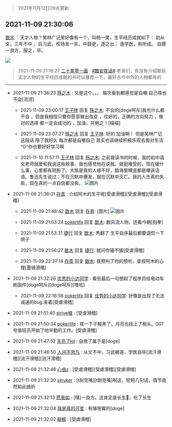 > 2021年11月12日09点更新
<link rel="stylesheet" href="https://cdn.jsdelivr.net/gh/taotie6/sampleJSON@main/css/photo_show.css">
<meta name="referrer" content="no-referrer" />


 ## 2021-11-09 21:30:06 

 [㪚木](https://www.coolapk.com/feed/31347688?shareKey=NTZiODU3ZDM1ZGU3NjE4YTdmMzg~) ：天才人物？笑林广记里好像有一个，叫杨一笑，生平经历成就如下：
初从文，三年不中；
后习武，校场发一矢，中鼓吏，逐之出；
遂学医，有所成。
自撰一良方，服之，卒。 

<div class="album">
<img class="img-item" src="https://image.coolapk.com/feed/2019/0515/09/1081091_3748_1897@180x122.gif" />
</div>

> 2021-11-09 21:16:27 
> [二十笔零一画](https://www.coolapk.com/feed/31347320?shareKey=OGY4N2Q1MjRjYWE5NjE4YTdmMzg~) : <a class="feed-link-tag" href="/t/酷安夜话?type=0">#酷安夜话#</a> 老哥们，有没有介绍那些天才人物的生平经历成就的书可以推荐一下，最好古今中外的人物都有的 

 ------- 

- 2021-11-09 21:36:23 [殇之木](uid=1085570) : 又是这个。。。
每次看到都感觉是自嘲
自己啥也不会[流泪] 

    - 2021-11-09 23:00:17 [王子林](uid=12373328) 回复 [殇之木](uid=1085570): 不会的[doge呵斥]我也什么都不会 ，但是我相信只要你愿意做出改变 ，往好的，正确的方向努力 ，做对的选择 都一定会成功的 ，加油，共勉之！[喵喵] 

    - 2021-11-09 23:07:27 [殇之木](uid=1085570) 回复 [王子林](uid=12373328): 好的 加油啊！ 但是笑林广记这段话 陪了我好久 每次都是自嘲自己   其实也该继续积极乐观去面对生活^O^你也要好好学习啊 

    - 2021-11-10 11:57:11 [王子林](uid=12373328) 回复 [殇之木](uid=1085570): 之前我读书的时候，我的初中语文老师就爱和我说这些故事，我也感觉他在说我。就挺难受的，现在做什么事，心里都有阴影了。大抵是我的人缘不好，脑海里横竖都是嘲讽话语。鲁迅先生说过：不在沉默中爆发，就在沉默中灭亡。我的人生真的失败，现在真的一点自信都没有。 ![图片](https://image.coolapk.com/feed/2021/1110/10/12373328_2244a2f7_0895_4608@310x310.jpeg)

- 2021-11-09 21:38:01 [存青](uid=1006954) : 介绍阿木的生平呢[受虐滑稽][受虐滑稽][受虐滑稽] 

    - 2021-11-09 21:48:42 [㪚木](uid=1081091) 回复 [存青](uid=1006954): [图片] ![图片](https://image.coolapk.com/feed/2021/1109/21/1081091_1c0d11bb_5721_774@1080x2340.png)

    - 2021-11-09 21:53:24 [pokerlife](uid=575409) 回复 [㪚木](uid=1081091): 数风流人物，还看今朝[抱拳] 

    - 2021-11-09 21:53:31 [捷行](uid=1629443) 回复 [㪚木](uid=1081091): 秀翻了   生平自序最后都要调侃一下喷子 

    - 2021-11-09 21:56:27 [㪚木](uid=1081091) 回复 [捷行](uid=1629443): 就问你骚不骚[受虐滑稽] 

    - 2021-11-09 22:37:14 [存青](uid=1006954) 回复 [㪚木](uid=1081091): 我预判了你的预判，拿捏阿木的心理[墨镜滑稽] 

- 2021-11-09 21:32:26 [优秀的小达同学](uid=3114536) : 看到最后一句想起了程序员给电动车刷固件[doge呵斥][doge呵斥][嘿哈] 

    - 2021-11-09 22:16:58 [pokerlife](uid=575409) 回复 [优秀的小达同学](uid=3114536): 好像是出现了无法减速的bug.来着[受虐滑稽] 

- 2021-11-09 21:51:40 [strive植](uid=1468928) : [受虐滑稽] 

- 2021-11-09 21:50:34 [pokerlife](uid=575409) : 夜一下子黢黑了，月亮也挂上了梢头。007号值班员开始了他辛勤的工作。[受虐滑稽] 

- 2021-11-09 21:47:52 [天亮了lol](uid=2713608) : 自救了属于是[doge] 

- 2021-11-09 21:46:50 [人间不思凡](uid=2080265) : 从文不中，习武被逐，学医自卒[流汗滑稽][流汗滑稽][流汗滑稽] 

- 2021-11-09 21:32:46 [心虫z](uid=151532) : [受虐滑稽][受虐滑稽][受虐滑稽] 

- 2021-11-09 21:32:30 [sinyker](uid=684334) : [t耐克嘴][t耐克嘴]啊这，短短几句话，情节竟然如此曲折 

- 2021-11-09 21:32:13 [愿我如](uid=3364757) : [噗]一良方，这肯定是长生💊，吃了长生 

- 2021-11-09 21:32:04 [我是真的可爱](uid=731138) : 有够倒霉的[doge] 

- 2021-11-09 21:32:02 [聊枫](uid=2408757) : [受虐滑稽] 

